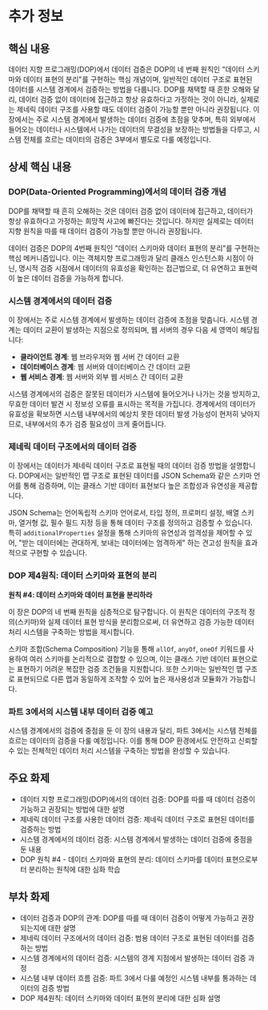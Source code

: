 # 추가 정보

## 핵심 내용
데이터 지향 프로그래밍(DOP)에서 데이터 검증은 DOP의 네 번째 원칙인 "데이터 스키마와 데이터 표현의 분리"를 구현하는 핵심 개념이며, 일반적인 데이터 구조로 표현된 데이터를 시스템 경계에서 검증하는 방법을 다룹니다. DOP를 채택할 때 흔한 오해와 달리, 데이터 검증 없이 데이터에 접근하고 항상 유효하다고 가정하는 것이 아니라, 실제로는 제네릭 데이터 구조를 사용할 때도 데이터 검증이 가능할 뿐만 아니라 권장됩니다. 이 장에서는 주로 시스템 경계에서 발생하는 데이터 검증에 초점을 맞추며, 특히 외부에서 들어오는 데이터나 시스템에서 나가는 데이터의 무결성을 보장하는 방법들을 다루고, 시스템 전체를 흐르는 데이터의 검증은 3부에서 별도로 다룰 예정입니다.

## 상세 핵심 내용
### DOP(Data-Oriented Programming)에서의 데이터 검증 개념

DOP를 채택할 때 흔히 오해하는 것은 데이터 검증 없이 데이터에 접근하고, 데이터가 항상 유효하다고 가정하는 희망적 사고에 빠진다는 것입니다. 하지만 실제로는 데이터 지향 원칙을 따를 때 데이터 검증이 가능할 뿐만 아니라 권장됩니다.

데이터 검증은 DOP의 4번째 원칙인 "데이터 스키마와 데이터 표현의 분리"를 구현하는 핵심 메커니즘입니다. 이는 객체지향 프로그래밍과 달리 클래스 인스턴스화 시점이 아닌, 명시적 검증 시점에서 데이터의 유효성을 확인하는 접근법으로, 더 유연하고 표현력이 높은 데이터 검증을 가능하게 합니다.

### 시스템 경계에서의 데이터 검증

이 장에서는 주로 시스템 경계에서 발생하는 데이터 검증에 초점을 맞춥니다. 시스템 경계는 데이터 교환이 발생하는 지점으로 정의되며, 웹 서버의 경우 다음 세 영역이 해당됩니다:

- **클라이언트 경계**: 웹 브라우저와 웹 서버 간 데이터 교환
- **데이터베이스 경계**: 웹 서버와 데이터베이스 간 데이터 교환  
- **웹 서비스 경계**: 웹 서버와 외부 웹 서비스 간 데이터 교환

시스템 경계에서의 검증은 잘못된 데이터가 시스템에 들어오거나 나가는 것을 방지하고, 무효한 데이터 발견 시 정보성 오류를 표시하는 목적을 가집니다. 경계에서의 데이터가 유효성을 확보하면 시스템 내부에서의 예상치 못한 데이터 발생 가능성이 현저히 낮아지므로, 내부에서의 추가 검증 필요성이 크게 줄어듭니다.

### 제네릭 데이터 구조에서의 데이터 검증

이 장에서는 데이터가 제네릭 데이터 구조로 표현될 때의 데이터 검증 방법을 설명합니다. DOP에서는 일반적인 맵 구조로 표현된 데이터를 JSON Schema와 같은 스키마 언어를 통해 검증하며, 이는 클래스 기반 데이터 표현보다 높은 조합성과 유연성을 제공합니다.

JSON Schema는 언어독립적 스키마 언어로서, 타입 정의, 프로퍼티 설정, 배열 스키마, 열거형 값, 필수 필드 지정 등을 통해 데이터 구조를 정의하고 검증할 수 있습니다. 특히 `additionalProperties` 설정을 통해 스키마의 유연성과 엄격성을 제어할 수 있어, "받는 데이터에는 관대하게, 보내는 데이터에는 엄격하게" 하는 견고성 원칙을 효과적으로 구현할 수 있습니다.

### DOP 제4원칙: 데이터 스키마와 표현의 분리

**원칙 #4: 데이터 스키마와 데이터 표현을 분리하라**

이 장은 DOP의 네 번째 원칙을 심층적으로 탐구합니다. 이 원칙은 데이터의 구조적 정의(스키마)와 실제 데이터 표현 방식을 분리함으로써, 더 유연하고 검증 가능한 데이터 처리 시스템을 구축하는 방법을 제시합니다.

스키마 조합(Schema Composition) 기능을 통해 `allOf`, `anyOf`, `oneOf` 키워드를 사용하여 여러 스키마를 논리적으로 결합할 수 있으며, 이는 클래스 기반 데이터 표현으로는 표현하기 어려운 복잡한 검증 조건들을 지원합니다. 또한 스키마는 일반적인 맵 구조로 표현되므로 다른 맵과 동일하게 조작할 수 있어 높은 재사용성과 모듈화가 가능합니다.

### 파트 3에서의 시스템 내부 데이터 검증 예고

시스템 경계에서의 검증에 중점을 둔 이 장의 내용과 달리, 파트 3에서는 시스템 전체를 흐르는 데이터의 검증을 다룰 예정입니다. 이를 통해 DOP 환경에서도 안전하고 신뢰할 수 있는 전체적인 데이터 처리 시스템을 구축하는 방법을 완성할 수 있습니다.

## 주요 화제
- 데이터 지향 프로그래밍(DOP)에서의 데이터 검증: DOP를 따를 때 데이터 검증이 가능하고 권장되는 방법에 대한 설명
- 제네릭 데이터 구조를 사용한 데이터 검증: 제네릭 데이터 구조로 표현된 데이터를 검증하는 방법
- 시스템 경계에서의 데이터 검증: 시스템 경계에서 발생하는 데이터 검증에 중점을 둔 내용
- DOP 원칙 #4 - 데이터 스키마와 표현의 분리: 데이터 스키마를 데이터 표현으로부터 분리하는 원칙에 대한 심화 학습

## 부차 화제
- 데이터 검증과 DOP의 관계: DOP를 따를 때 데이터 검증이 어떻게 가능하고 권장되는지에 대한 설명
- 제네릭 데이터 구조에서의 데이터 검증: 범용 데이터 구조로 표현된 데이터를 검증하는 방법
- 시스템 경계에서의 데이터 검증: 시스템의 경계 지점에서 발생하는 데이터 검증 과정
- 시스템 내부 데이터 흐름 검증: 파트 3에서 다룰 예정인 시스템 내부를 통과하는 데이터의 검증 방법
- DOP 제4원칙: 데이터 스키마와 데이터 표현의 분리에 대한 심화 설명
